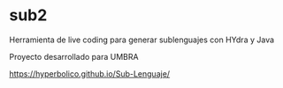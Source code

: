 # sub2
Herramienta de live coding para generar sublenguajes con HYdra y Java

Proyecto desarrollado para UMBRA

https://hyperbolico.github.io/Sub-Lenguaje/
